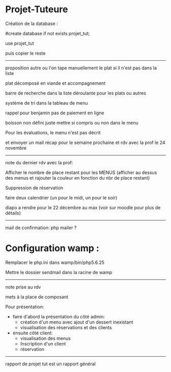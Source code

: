 # Projet-Tuteure


Création de la database : 

#create database if not exists projet_tut;

use projet_tut

puis copier le reste

-------------

proposition autre ou l'on tape manuellement le plat si il n'est pas dans la liste

plat décomposé en viande et accompagnement

barre de recherche dans la liste déroulante pour les plats ou autres

système de tri dans la tableau de menu

rappel pour benjamin pas de paiement en ligne

boisson non défini juste mettre si compris ou non dans le menu

Pour les évaluations, le menu n'est pas décrit

et envoyer un mail récap pour le semaine prochaine et rdv avec la prof le 24 novembre

-------------
note du dernier rdv avec la prof:

Afficher le nombre de place restant pour les MENUS (afficher au dessus des menus et rajouter la couleur en fonction du nbr de place restant)

Suppression de réservation

faire deux calendrier (un pour le midi, un pour le soir)

diapo a rendre pour le 22 décembre au max (voir sur moodle pour plus de détails)

--------------

mail de confirmation: php mailer ?


# Configuration wamp :

Remplacer le php.ini dans wamp/bin/php5.6.25

Mettre le dossier sendmail dans la racine de wamp

---------------

note prise au rdv

mets à la place de composant

Pour présentation:
- faire d'abord la présentation du côté admin:
	- création d'un menu avec ajout d'un dessert inexistant
	- visualisation des réservations et des clients
- ensuite côté client:
	- visualisation des menus
	- Inscription d'un client
	- réservation
  
--------------------

rapport de projet tut est un rapport général
  
